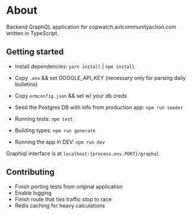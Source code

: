 # About
Backend GraphQL application for copwatch.avlcommunityaction.com written in TypeScript.

## Getting started

* Install dependencies: `yarn install` | `npm install`
* Copy `.env` && set GOOGLE_API_KEY (necessary only for parsing daily bulletins)
* Copy `ormconfig.json` && set w/ your db creds

* Seed the Postgres DB with info from production app: `npm run seeder`
* Running tests: `npm test`
* Building types: `npm run generate`
* Running the app in DEV: `npm run dev`

Graphiql interface is at `localhost:{process.env.PORT}/graphql`

## Contributing
* Finish porting tests from original application
* Enable logging
* Finish route that ties traffic stop to race
* Redis caching for heavy calculations
